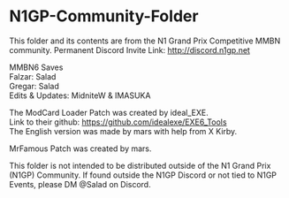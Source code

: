 # N1GP-Community-Folder
 
This folder and its contents are from the N1 Grand Prix Competitive MMBN community. 
Permanent Discord Invite Link: http://discord.n1gp.net


MMBN6 Saves  
    Falzar: Salad  
    Gregar: Salad  
    Edits & Updates: MidniteW & IMASUKA  

The ModCard Loader Patch was created by ideal_EXE.  
Link to their github: https://github.com/idealexe/EXE6_Tools  
The English version was made by mars with help from X Kirby.  

MrFamous Patch was created by mars.


This folder is not intended to be distributed outside of the N1 Grand Prix (N1GP) Community. If found outside the N1GP Discord or not tied to N1GP Events, please DM @Salad on Discord.
